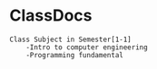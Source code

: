 # ClassDocs
    Class Subject in Semester[1-1]
        -Intro to computer engineering
        -Programming fundamental
